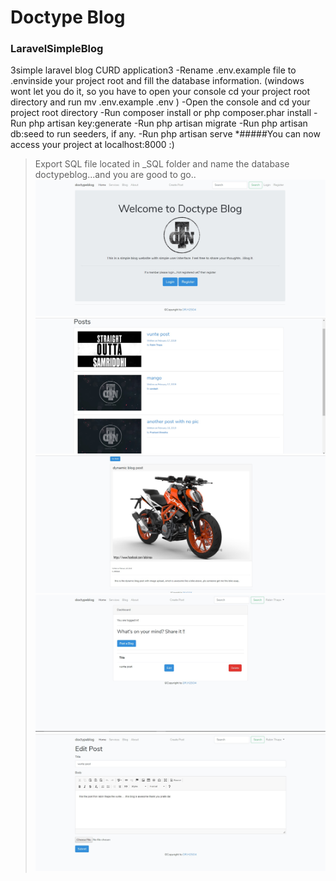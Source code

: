 # Doctype Blog
### LaravelSimpleBlog
3simple laravel blog CURD application3
-Rename .env.example file to .envinside your project root and fill the database information. (windows wont let you do it, so you have to open your console cd your project root directory and run mv .env.example .env )
-Open the console and cd your project root directory
-Run composer install or php composer.phar install
-Run php artisan key:generate
-Run php artisan migrate
-Run php artisan db:seed to run seeders, if any.
-Run php artisan serve
*#####You can now access your project at localhost:8000 :)
>Export SQL file located in _SQL folder and name the database doctypeblog...and you are good to go.. 
![](screenshots/1.jpg)
![](screenshots/2.jpg)
![](screenshots/3.jpg)
![](screenshots/4.jpg)
![](screenshots/5.jpg)
